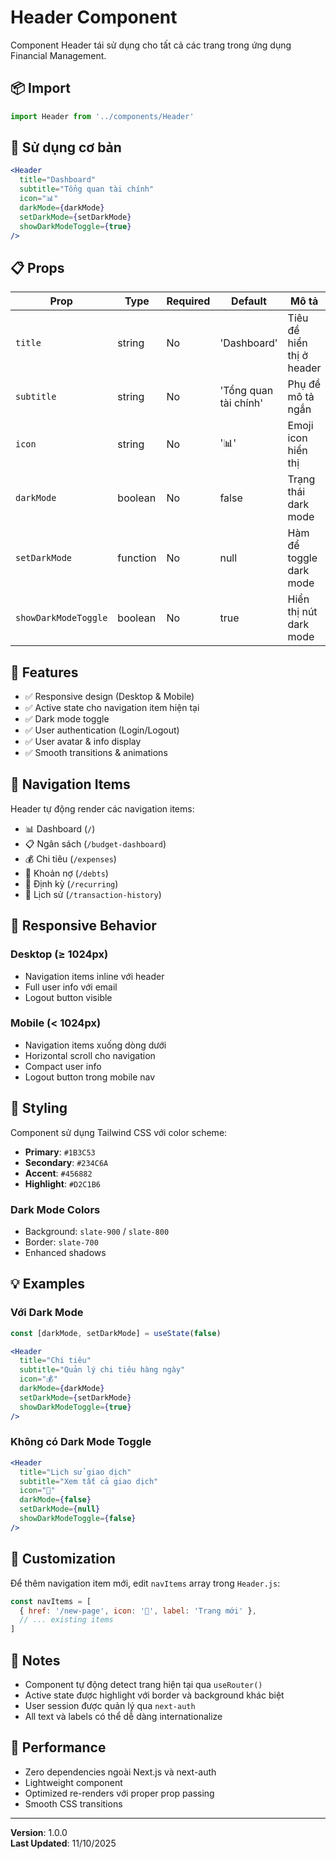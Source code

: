 # Header Component

Component Header tái sử dụng cho tất cả các trang trong ứng dụng Financial Management.

## 📦 Import

```jsx
import Header from '../components/Header'
```

## 🎯 Sử dụng cơ bản

```jsx
<Header 
  title="Dashboard"
  subtitle="Tổng quan tài chính"
  icon="📊"
  darkMode={darkMode}
  setDarkMode={setDarkMode}
  showDarkModeToggle={true}
/>
```

## 📋 Props

| Prop | Type | Required | Default | Mô tả |
|------|------|----------|---------|-------|
| `title` | string | No | 'Dashboard' | Tiêu đề hiển thị ở header |
| `subtitle` | string | No | 'Tổng quan tài chính' | Phụ đề mô tả ngắn |
| `icon` | string | No | '📊' | Emoji icon hiển thị |
| `darkMode` | boolean | No | false | Trạng thái dark mode |
| `setDarkMode` | function | No | null | Hàm để toggle dark mode |
| `showDarkModeToggle` | boolean | No | true | Hiển thị nút dark mode |

## 🎨 Features

- ✅ Responsive design (Desktop & Mobile)
- ✅ Active state cho navigation item hiện tại
- ✅ Dark mode toggle
- ✅ User authentication (Login/Logout)
- ✅ User avatar & info display
- ✅ Smooth transitions & animations

## 🧭 Navigation Items

Header tự động render các navigation items:

- 📊 Dashboard (`/`)
- 📋 Ngân sách (`/budget-dashboard`)
- 💰 Chi tiêu (`/expenses`)
- 📝 Khoản nợ (`/debts`)
- 🔄 Định kỳ (`/recurring`)
- 📜 Lịch sử (`/transaction-history`)

## 📱 Responsive Behavior

### Desktop (≥ 1024px)
- Navigation items inline với header
- Full user info với email
- Logout button visible

### Mobile (< 1024px)
- Navigation items xuống dòng dưới
- Horizontal scroll cho navigation
- Compact user info
- Logout button trong mobile nav

## 🎨 Styling

Component sử dụng Tailwind CSS với color scheme:

- **Primary**: `#1B3C53` 
- **Secondary**: `#234C6A`
- **Accent**: `#456882`
- **Highlight**: `#D2C1B6`

### Dark Mode Colors
- Background: `slate-900` / `slate-800`
- Border: `slate-700`
- Enhanced shadows

## 💡 Examples

### Với Dark Mode
```jsx
const [darkMode, setDarkMode] = useState(false)

<Header 
  title="Chi tiêu"
  subtitle="Quản lý chi tiêu hàng ngày"
  icon="💰"
  darkMode={darkMode}
  setDarkMode={setDarkMode}
  showDarkModeToggle={true}
/>
```

### Không có Dark Mode Toggle
```jsx
<Header 
  title="Lịch sử giao dịch"
  subtitle="Xem tất cả giao dịch"
  icon="📜"
  darkMode={false}
  setDarkMode={null}
  showDarkModeToggle={false}
/>
```

## 🔧 Customization

Để thêm navigation item mới, edit `navItems` array trong `Header.js`:

```jsx
const navItems = [
  { href: '/new-page', icon: '🎯', label: 'Trang mới' },
  // ... existing items
]
```

## 📝 Notes

- Component tự động detect trang hiện tại qua `useRouter()`
- Active state được highlight với border và background khác biệt
- User session được quản lý qua `next-auth`
- All text và labels có thể dễ dàng internationalize

## 🚀 Performance

- Zero dependencies ngoài Next.js và next-auth
- Lightweight component
- Optimized re-renders với proper prop passing
- Smooth CSS transitions

---

**Version**: 1.0.0  
**Last Updated**: 11/10/2025
